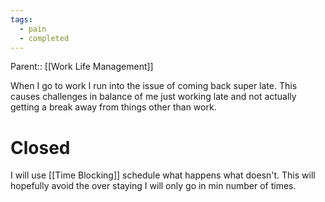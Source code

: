 ```yaml
---
tags:
  - pain
  - completed
---
```

Parent:: [[Work Life Management]]

When I go to work I run into the issue of coming back super late. This causes challenges in balance of me just working late and not actually getting a break away from things other than work.

# Closed
I will use [[Time Blocking]] schedule what happens what doesn't. This will hopefully avoid the over staying I will only go in min number of times.